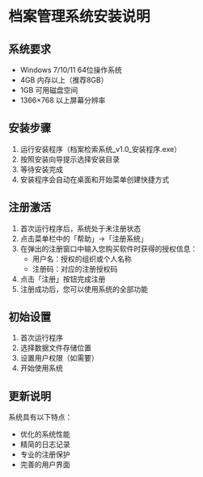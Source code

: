 # 档案管理系统安装说明

## 系统要求
- Windows 7/10/11 64位操作系统
- 4GB 内存以上（推荐8GB）
- 1GB 可用磁盘空间
- 1366×768 以上屏幕分辨率

## 安装步骤
1. 运行安装程序（档案检索系统_v1.0_安装程序.exe）
2. 按照安装向导提示选择安装目录
3. 等待安装完成
4. 安装程序会自动在桌面和开始菜单创建快捷方式

## 注册激活
1. 首次运行程序后，系统处于未注册状态
2. 点击菜单栏中的「帮助」→「注册系统」
3. 在弹出的注册窗口中输入您购买软件时获得的授权信息：
   - 用户名：授权的组织或个人名称
   - 注册码：对应的注册授权码
4. 点击「注册」按钮完成注册
5. 注册成功后，您可以使用系统的全部功能

## 初始设置
1. 首次运行程序
2. 选择数据文件存储位置
3. 设置用户权限（如需要）
4. 开始使用系统

## 更新说明
系统具有以下特点：
- 优化的系统性能
- 精简的日志记录
- 专业的注册保护
- 完善的用户界面
